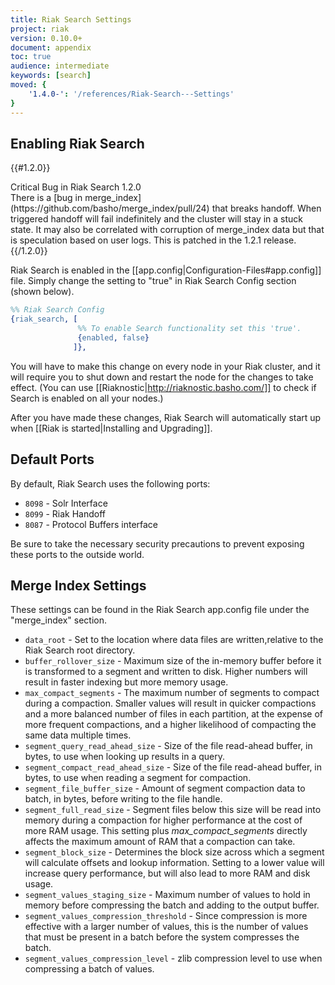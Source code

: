 ```yaml
---
title: Riak Search Settings
project: riak
version: 0.10.0+
document: appendix
toc: true
audience: intermediate
keywords: [search]
moved: {
    '1.4.0-': '/references/Riak-Search---Settings'
}
---
```


## Enabling Riak Search

{{#1.2.0}}
<div class="info">
<div class="title">Critical Bug in Riak Search 1.2.0</div>
There is a [bug in merge_index](https://github.com/basho/merge_index/pull/24) that breaks handoff.  When triggered handoff will fail indefinitely and the cluster will stay in a stuck state.  It may also be correlated with corruption of merge_index data but that is speculation based on user logs.  This is patched in the 1.2.1 release.
</div>
{{/1.2.0}}

Riak Search is enabled in the [[app.config|Configuration-Files#app.config]] file. Simply change the setting to "true" in Riak Search Config section (shown below).

```erlang
%% Riak Search Config
{riak_search, [
               %% To enable Search functionality set this 'true'.
               {enabled, false}
              ]},
```

You will have to make this change on every node in your Riak cluster, and it will require you to shut down and restart the node for the changes to take effect. (You can use [[Riaknostic|http://riaknostic.basho.com/]] to check if Search is enabled on all your nodes.)

After you have made these changes, Riak Search will automatically start up when [[Riak is started|Installing and Upgrading]].

## Default Ports

By default, Riak Search uses the following ports:

* `8098` - Solr Interface
* `8099` - Riak Handoff
* `8087` - Protocol Buffers interface

Be sure to take the necessary security precautions to prevent exposing these ports to the outside world.

## Merge Index Settings

These settings can be found in the Riak Search app.config file under the "merge_index" section.

* `data_root` - Set to the location where data files are written,relative to the Riak Search root directory.
* `buffer_rollover_size` - Maximum size of the in-memory buffer before it is transformed to a segment and written to disk. Higher numbers will result in faster indexing but more memory usage.
* `max_compact_segments` - The maximum number of segments to compact during a compaction. Smaller values will result in quicker compactions and a more balanced number of files in each partition, at the expense of more frequent compactions, and a higher likelihood of compacting the same data multiple times.
* `segment_query_read_ahead_size` - Size of the file read-ahead buffer, in bytes, to use when looking up results in a query.
* `segment_compact_read_ahead_size` - Size of the file read-ahead buffer, in bytes, to use when reading a segment for compaction.
* `segment_file_buffer_size` - Amount of segment compaction data to batch, in bytes, before writing to the file handle. 
* `segment_full_read_size` - Segment files below this size will be
read into memory during a compaction for higher performance at
the cost of more RAM usage. This setting plus *max_compact_segments* directly affects the maximum amount of RAM that a compaction can take.
* `segment_block_size` - Determines the block size across which a segment will calculate offsets and lookup information. Setting to a lower value will increase query performance, but will also lead to more RAM and disk usage.
* `segment_values_staging_size` - Maximum number of values to hold in memory before compressing the batch and adding to the output buffer.
* `segment_values_compression_threshold` - Since compression is more effective with a larger number of values, this is the number of values that must be present in a batch before the system compresses the batch.
* `segment_values_compression_level` - zlib compression level to use when compressing a batch of values.
